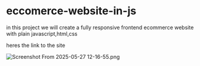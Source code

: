 # eccomerce-website-in-js

in this project we will create a fully responsive frontend ecommerce website with plain javascript,html,css

heres the link to the site

![Screenshot From 2025-05-27 12-16-55.png]()
